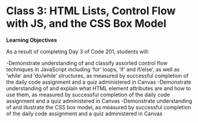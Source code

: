 # Class 3: HTML Lists, Control Flow with JS, and the CSS Box Model

**Learning Objectives**

As a result of completing Day 3 of Code 201, students will:

-Demonstrate understanding of and classify assorted control flow techniques in JavaScript including ‘for’ loops, ‘if’ and if/else’, as well as  ‘while’ and ‘do/while’ structures, as measured by successful completion of the daily code assignment and a quiz administered in Canvas
-Demonstrate understanding of and explain what HTML element attributes are and how to use them, as measured by successful completion of the daily code assignment and a quiz administered in Canvas
-Demonstrate understanding of and illustrate the CSS box model, as measured by successful completion of the daily code assignment and a quiz administered in Canvas
